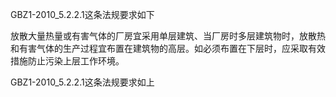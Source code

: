 GBZ1-2010_5.2.2.1这条法规要求如下

放散大量热量或有害气体的厂房宜采用单层建筑、当厂房时多层建筑物时，放散热和有害气体的生产过程宜布置在建筑物的高层。如必须布置在下层时，应采取有效措施防止污染上层工作环境。

GBZ1-2010_5.2.2.1这条法规要求如上
